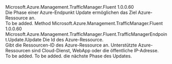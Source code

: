 <Type Name="IWithAzureResource" FullName="Microsoft.Azure.Management.TrafficManager.Fluent.TrafficManagerEndpoint.Update.IWithAzureResource">
  <TypeSignature Language="C#" Value="public interface IWithAzureResource" />
  <TypeSignature Language="ILAsm" Value=".class public interface auto ansi abstract IWithAzureResource" />
  <TypeSignature Language="DocId" Value="T:Microsoft.Azure.Management.TrafficManager.Fluent.TrafficManagerEndpoint.Update.IWithAzureResource" />
  <TypeSignature Language="VB.NET" Value="Public Interface IWithAzureResource" />
  <TypeSignature Language="F#" Value="type IWithAzureResource = interface" />
  <AssemblyInfo>
    <AssemblyName>Microsoft.Azure.Management.TrafficManager.Fluent</AssemblyName>
    <AssemblyVersion>1.0.0.60</AssemblyVersion>
  </AssemblyInfo>
  <Interfaces />
  <Docs>
    <summary>
            Die Phase einer Azure-Endpunkt Update ermöglichen das Ziel Azure-Ressource an.
            </summary>
    <remarks>To be added.</remarks>
  </Docs>
  <Members>
    <Member MemberName="ToResourceId">
      <MemberSignature Language="C#" Value="public Microsoft.Azure.Management.TrafficManager.Fluent.TrafficManagerEndpoint.Update.IUpdate ToResourceId (string resourceId);" />
      <MemberSignature Language="ILAsm" Value=".method public hidebysig newslot virtual instance class Microsoft.Azure.Management.TrafficManager.Fluent.TrafficManagerEndpoint.Update.IUpdate ToResourceId(string resourceId) cil managed" />
      <MemberSignature Language="DocId" Value="M:Microsoft.Azure.Management.TrafficManager.Fluent.TrafficManagerEndpoint.Update.IWithAzureResource.ToResourceId(System.String)" />
      <MemberSignature Language="VB.NET" Value="Public Function ToResourceId (resourceId As String) As IUpdate" />
      <MemberSignature Language="F#" Value="abstract member ToResourceId : string -&gt; Microsoft.Azure.Management.TrafficManager.Fluent.TrafficManagerEndpoint.Update.IUpdate" Usage="iWithAzureResource.ToResourceId resourceId" />
      <MemberType>Method</MemberType>
      <AssemblyInfo>
        <AssemblyName>Microsoft.Azure.Management.TrafficManager.Fluent</AssemblyName>
        <AssemblyVersion>1.0.0.60</AssemblyVersion>
      </AssemblyInfo>
      <ReturnValue>
        <ReturnType>Microsoft.Azure.Management.TrafficManager.Fluent.TrafficManagerEndpoint.Update.IUpdate</ReturnType>
      </ReturnValue>
      <Parameters>
        <Parameter Name="resourceId" Type="System.String" />
      </Parameters>
      <Docs>
        <param name="resourceId">Die Id des Azure-Ressource.</param>
        <summary>
            Gibt die Ressourcen-ID des Azure-Ressource an.
            Unterstützte Azure-Ressourcen sind Cloud-Dienst, WebApp oder die öffentliche IP-Adresse.
            </summary>
        <returns>To be added.</returns>
        <remarks>To be added.</remarks>
        <return>die nächste Phase des Updates.</return>
      </Docs>
    </Member>
  </Members>
</Type>